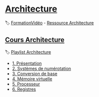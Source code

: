 # [Architecture](#)

:label: [FormationVidéo](https://github.com/jasonchampagne/FormationVideo) - [Ressource Architecture](https://github.com/jasonchampagne/FormationVideo/tree/master/Ressources/Architecture)

## [Cours Architecture](#)
:label: [Playlist Architecture](https://github.com/jasonchampagne/FormationVideo/blob/master/Playlists/architecture.md)

+ [1. Présentation](01_présentation/note.md)
+ [2. Systèmes de numérotation](02_systèmes_de_numération/note.md)
+ [3. Conversion de base](03_conversion_de_base/note.md)
+ [4. Mémoire virtuelle](04_mémoire_virtuelle/note.md)
+ [5. Processeur](05_processeur/note.md)
+ [6. Registres](06_registres/note.md)